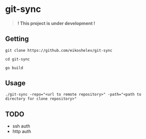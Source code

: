 # git-sync
  
> #### ! This project is under development !
  
## Getting

```
git clone https://github.com/eikoshelev/git-sync
``` 
```
cd git-sync
```  
```
go build
```
  
## Usage

```
./git-sync -repo="<url to remote repository>" -path="<path to directory for clone repository>"
```  
  
## TODO
  
* ssh auth
* http auth
